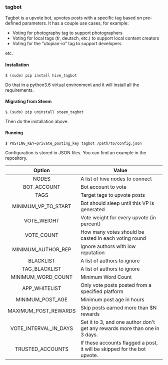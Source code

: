 ### tagbot

Tagbot is a upvote bot, upvotes posts with a specific tag based on pre-defined parameters. 
It has a couple use cases, for example:

- Voting for photography tag to support photographers
- Voting for local tags (tr, deutsch, etc.) to support local content creators
- Voting for the "utopian-io" tag to support developers

etc. 

#### Installation

```
$ (sudo) pip install hive_tagbot
```

Do that in a python3.6 virtual environment and it will install all the requirements.

#### Migrating from Steem

```
$ (sudo) pip uninstall steem_tagbot
```

Then do the installation above.

#### Running

```
$ POSTING_KEY=private_posting_key tagbot /path/to/config.json
```

Configuration is stored in JSON files. You can find an example in the repository.

|        Option       | Value                                                |
|:-------------------:|------------------------------------------------------|
| NODES               | A list of hive nodes to connect                    |
| BOT_ACCOUNT         | Bot account to vote                                  |
| TAGS                | Target tags to upvote posts                          |
| MINIMUM_VP_TO_START | Bot should sleep until this VP is generated          |
| VOTE_WEIGHT         | Vote weight for every upvote (in percent)            |
| VOTE_COUNT          | How many votes should be casted in each voting round |
| MINIMUM_AUTHOR_REP  | Ignore authors with low reputation                   |
| BLACKLIST           | A list of authors to ignore                          |
| TAG_BLACKLIST       | A list of authors to ignore                          |
| MINIMUM_WORD_COUNT  | Minimum Word Count                                   |
| APP_WHITELIST       | Only vote posts posted from a specified platform     |
| MINIMUM_POST_AGE    | Minimum post age in hours                            |
| MAXIMUM_POST_REWARDS| Skip posts earned more than $N rewards               |
| VOTE_INTERVAL_IN_DAYS| Set it to 3, and one author don't get any rewards more than one in 3 days.|
| TRUSTED_ACCOUNTS     | If these accounts flagged a post, it will be skipped for the bot upvote.|
